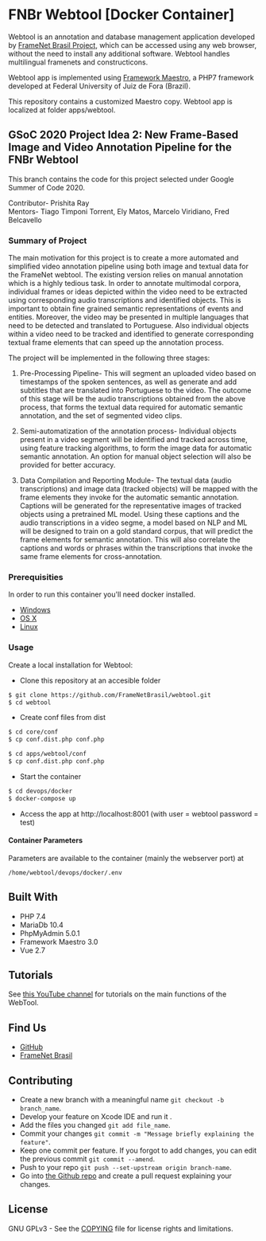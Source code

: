 # FNBr Webtool [Docker Container]
Webtool is an annotation and database management application developed by [FrameNet Brasil Project](http://www.ufjf.br/framenetbr-eng/), which can be accessed using any web browser,
without the need to install any additional software. Webtool handles multilingual framenets and constructicons.

Webtool app is implemented using [Framework Maestro](https://github.com/frameworkmaestro/maestro3/), a PHP7 framework developed at Federal University of Juiz de Fora (Brazil).

This repository contains a customized Maestro copy. Webtool app is localized at folder apps/webtool.

## GSoC 2020 Project Idea 2: New Frame-Based Image and Video Annotation Pipeline for the FNBr Webtool
This branch contains the code for this project selected under Google Summer of Code 2020.

Contributor- Prishita Ray  
Mentors- Tiago Timponi Torrent, Ely Matos, Marcelo Viridiano, Fred Belcavello

### Summary of Project
The main motivation for this project is to create a more automated and simplified video annotation pipeline using both image and textual data for the FrameNet webtool. The existing version relies on manual annotation which is a highly tedious task. In order to annotate multimodal corpora, individual frames or ideas depicted within the video need to be extracted using corresponding audio transcriptions and identified objects. This is important to obtain fine grained semantic representations of events and entities. Moreover, the video may be presented in multiple languages that need to be detected and translated to Portuguese. Also individual objects within a video need to be tracked and identified to generate corresponding textual frame elements that can speed up the annotation process.

The project will be implemented in the following three stages:

1. Pre-Processing Pipeline- This will segment an uploaded video based on timestamps of the spoken sentences, as well as generate and add subtitles that are translated into Portuguese to the video. The outcome of this stage will be the audio transcriptions obtained from the above process, that forms the textual data required for automatic semantic annotation, and the set of segmented video clips.

2. Semi-automatization of the annotation process- Individual objects present in a video segment will be identified and tracked across time, using feature tracking algorithms, to form the image data for automatic semantic annotation. An option for manual object selection will also be provided for better accuracy.

3. Data Compilation and Reporting Module- The textual data (audio transcriptions) and image data (tracked objects) will be mapped with the frame elements they invoke for the automatic semantic annotation. Captions will be generated for the representative images of tracked objects using a pretrained ML model. Using these captions and the audio transcriptions in a video segme, a model based on NLP and ML will be designed to train on a gold standard corpus, that will predict the frame elements for semantic annotation. This will also correlate the captions and words or phrases within the transcriptions that invoke the same frame elements for cross-annotation.

### Prerequisities


In order to run this container you'll need docker installed.

* [Windows](https://docs.docker.com/windows/started)
* [OS X](https://docs.docker.com/mac/started/)
* [Linux](https://docs.docker.com/linux/started/)

### Usage

Create a local installation for Webtool:

* Clone this repository at an accesible folder

```sh
$ git clone https://github.com/FrameNetBrasil/webtool.git
$ cd webtool
```

* Create conf files from dist

```sh
$ cd core/conf
$ cp conf.dist.php conf.php
```

```sh
$ cd apps/webtool/conf
$ cp conf.dist.php conf.php
```

* Start the container

```sh
$ cd devops/docker
$ docker-compose up
```
 
* Access the app at http://localhost:8001 (with user = webtool password = test)

#### Container Parameters

Parameters are available to the container (mainly the webserver port) at

```shell
/home/webtool/devops/docker/.env
```

## Built With

* PHP 7.4
* MariaDb 10.4
* PhpMyAdmin 5.0.1
* Framework Maestro 3.0
* Vue 2.7

## Tutorials

See [this YouTube channel](https://www.youtube.com/playlist?list=PLbRWTx8_CBTniSlJdlhBqJNe7A-AjKizD) for tutorials on the main functions of the WebTool.

## Find Us

* [GitHub](https://github.com/FrameNetBrasil)
* [FrameNet Brasil](http://www.ufjf.br/framenetbr-eng/)

## Contributing
* Create a new branch with a meaningful name `git checkout -b branch_name`.<br />
* Develop your feature on Xcode IDE  and run it .<br />
* Add the files you changed `git add file_name`.<br />
* Commit your changes `git commit -m "Message briefly explaining the feature"`.<br />
* Keep one commit per feature. If you forgot to add changes, you can edit the previous commit `git commit --amend`.<br />
* Push to your repo `git push --set-upstream origin branch-name`.<br />
* Go into [the Github repo](https://github.com/FrameNetBrasil/webtool.git) and create a pull request explaining your changes.<br />

## License

GNU GPLv3 - See the [COPYING](COPYING) file for license rights and limitations.

